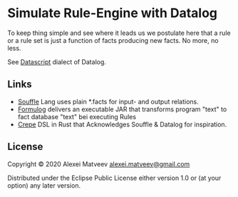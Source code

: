 # Simulate Rule-Engine with Datalog

To keep thing simple and see where  it leads us we postulate here that
a  rule or  a rule  set  is just  a  function of  facts producing  new
facts. No more, no less.

See [Datascript](https://github.com/tonsky/datascript) dialect of
Datalog.

## Links

* [Souffle](https://souffle-lang.github.io/simple) Lang uses plain
  *.facts for input- and output relations.
* [Formulog](https://github.com/HarvardPL/formulog) delivers an
  executable JAR that transforms program "text" to fact database
  "text" bei executing Rules
* [Crepe](https://crates.io/crates/crepe) DSL in Rust that
  Acknowledges Souffle & Datalog for inspiration.

## License

Copyright © 2020 Alexei Matveev <alexei.matveev@gmail.com>

Distributed under the Eclipse Public License either version 1.0 or (at
your option) any later version.
